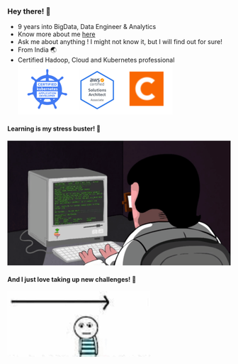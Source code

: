 ### Hey there! :wave:

- 9 years into BigData, Data Engineer & Analytics
- Know more about me [here](https://drive.google.com/file/d/1Ejsb6wsC5EN5DK2AAV1jUQ3j79-Co_qw/view?usp=sharing) 
- Ask me about anything ! I might not know it, but I will find out for sure!
- From India :earth_asia:
- Certified Hadoop, Cloud and Kubernetes professional
![alt text](https://github.com/bibinnahas/bibinnahas/blob/main/badges.png)

#### Learning is my stress buster! :book:
![alt text](https://github.com/bibinnahas/bibinnahas/blob/main/ezgif-1-568e4ec0d802.gif)

#### And I just love taking up new challenges! :heartbeat:
![alt text](https://github.com/bibinnahas/bibinnahas/blob/main/challenges.gif)


